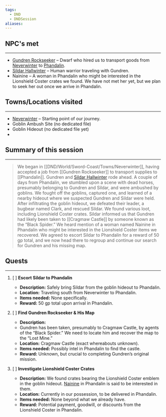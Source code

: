 ```yaml
---
tags:
  - DND
  - DNDSession
aliases:
---
```


## NPC's met
---
- [Gundren Rockseeker](/DND/World/Sword-Coast/NPCs/Gundren%20Rockseeker.md) – Dwarf who hired us to transport goods from [Neverwinter](DND/World/Sword-Coast/Towns/Neverwinter.md) to [Phandalin](DND/World/Sword-Coast/Towns/Phandalin.md). 
- [Sildar Hallwinter](../World/Sword_coast/NPCs/Sildar_Hallwinter.md) – Human warrior traveling with Gundren.
- Nainine –  A woman in Phandalin who might be interested in the Lionshield Coster crates we found. We have not met her yet, but we plan to seek her out once we arrive in Phandalin.
## Towns/Locations visited
---
- [Neverwinter](../World/Sword_coast/Towns/Neverwinter/Neverwinter.md) – Starting point of our journey. 
- Goblin Ambush Site (no dedicated file)
- Goblin Hideout (no dedicated file yet)
- 

## Summary of this session
---
> We began in [[DND/World/Sword-Coast/Towns/Neverwinter]], having accepted a job from [[Gundren Rockseeker]] to transport supplies to [[Phandalin]]. Gundren and [Sildar Hallwinter](../World/Sword_coast/NPCs/Sildar_Hallwinter.md) rode ahead. A couple of days from Phandalin, we stumbled upon a scene with dead horses, presumably belonging to Gundren and Sildar, and were ambushed by goblins. We fought off the goblins, captured one, and learned of a nearby hideout where we suspected Gundren and Sildar were held. After infiltrating the goblin hideout, we defeated their leader, a bugbear named Clark, and rescued Sildar. We found various loot, including Lionshield Coster crates. Sildar informed us that Gundren had likely been taken to [[Cragmaw Castle]] by someone known as the “Black Spider.” We heard mention of a woman named Nainine in Phandalin who might be interested in the Lionshield Coster items we recovered. We agreed to escort Sildar to Phandalin for a reward of 50 gp total, and we now head there to regroup and continue our search for Gundren and his missing map.


## Quests 
---
1. [ ] **Escort Sildar to Phandalin**
	 - **Description:** Safely bring Sildar from the goblin hideout to Phandalin. 
	 - **Location:** Traveling south from Neverwinter to Phandalin. 
	 - **Items needed:** None specifically. 
	 - **Reward:** 50 gp total upon arrival in Phandalin. 
 
 2. [ ] **Find Gundren Rockseeker & His Map** 
	 - **Description:** 
	 - Gundren has been taken, presumably to Cragmaw Castle, by agents of the “Black Spider.” We need to locate him and recover the map to the “Lost Mine.” 
	 - **Location:** Cragmaw Castle (exact whereabouts unknown). 
	 - **Items needed:** Possibly intel in Phandalin to find the castle. 
	 - **Reward:** Unknown, but crucial to completing Gundren’s original mission. 
 
 3. [ ] **Investigate Lionshield Coster Crates** 
	 - **Description:** We found crates bearing the Lionshield Coster emblem in the goblin hideout. [Nainine](../World/Sword_coast/NPCs/Nainine.md) in Phandalin is said to be interested in them. 
	 - **Location:** Currently in our possession, to be delivered in Phandalin. 
	 - **Items needed:** None beyond what we already have. 
	 - **Reward:** Potential payment, goodwill, or discounts from the Lionshield Coster in Phandalin.